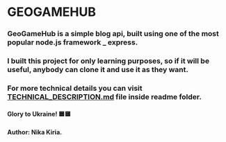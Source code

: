 # GEOGAMEHUB




### GeoGameHub is a simple blog api, built using one of the most popular node.js framework _ express.
### I built this project for only learning purposes, so if it will be useful, anybody can clone it and use it as they want.




### For more technical details you can visit [TECHNICAL_DESCRIPTION.md](../../blob/main/readme/TECHNICAL_DESCRIPTION) file inside readme folder.




#### Glory to Ukraine! 🟦🟨
#### Author: Nika Kiria.
